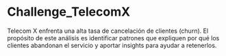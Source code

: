 # Challenge_TelecomX
Telecom X enfrenta una alta tasa de cancelación de clientes (churn). El propósito de este análisis es identificar patrones que expliquen por qué los clientes abandonan el servicio y aportar insights para ayudar a retenerlos.
